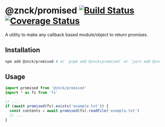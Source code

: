 # @znck/promised [![Build Status](https://circleci.com/gh/znck/promised/tree/master.svg?style=shield)](https://circleci.com/gh/znck/promised/) [![Coverage Status](https://coveralls.io/repos/github/znck/promised/badge.svg)](https://coveralls.io/github/znck/promised)

A utility to make any callback based module/object to return promises.

## Installation

``` bash
npm add @znck/promised # or `pnpm add @znck/promised` or `yarn add @znck/promised`
```

## Usage

``` js
import promised from '@znck/promised'
import * as fs from 'fs'

// ...
if (await promised(fs).exists('example.txt')) {
  const contents = await promised(fs).readFile('example.txt')
  // ...
}

```
